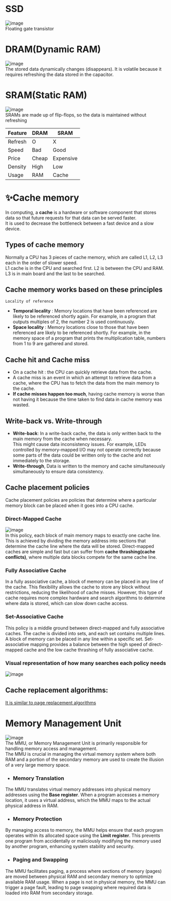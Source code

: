 # SSD
![image](https://github.com/vacu9708/Fundamental-knowledge/assets/67142421/8fa0185b-57ff-48c8-a05f-7f7343c7aa22)<br>
Floating gate transistor

# DRAM(Dynamic RAM)
![image](https://github.com/vacu9708/Fundamental-knowledge/assets/67142421/f96a82f1-771e-43b9-b3df-a1fb2f80aaa8)<br>
The stored data dynamically changes (disappears). It is volatile because it requires refreshing the data stored in the capacitor.

# SRAM(Static RAM)
![image](https://github.com/vacu9708/Fundamental-knowledge/assets/67142421/60a9114b-c3c4-486c-924d-2f35167325c3)<br>
SRAMs are made up of flip-flops, so the data is maintained without refreshing

| Feature | DRAM    | SRAM    |
|---------|---------|---------|
| Refresh | O       | X       |
| Speed   | Bad     | Good    |
| Price   | Cheap   | Expensive |
| Density | High    | Low     |
| Usage   | RAM     | Cache   |

# ✨Cache memory
In computing, a **cache** is a hardware or software component that stores data so that future requests for that data can be served faster.<br>
It is used to decrease the bottleneck between a fast device and a slow device.<br>

## Types of cache memory
Normally a CPU has 3 pieces of cache memory, which are called L1, L2, L3 each in the order of slower speed.<br>
L1 cache is in the CPU and searched first. L2 is between the CPU and RAM. L3 is in main board and the last to be searched.

## Cache memory works based on these principles
`Locality of reference`
- **Temporal locality** : Memory locations that have been referenced are likely to be referenced shortly again. For example, in a program that outputs multiples of 2, the number 2 is used continuously.
- **Space locality** : Memory locations close to those that have been referenced are likely to be referenced shortly. For example, in the memory space of a program that prints the multiplication table, numbers from 1 to 9 are gathered and stored.

## Cache hit and Cache miss
- On a cache hit : the CPU can quickly retrieve data from the cache.
- A cache miss is an event in which an attempt to retrieve data from a cache, where the CPU has to fetch the data from the main memory to the cache.<br>
- **If cache misses happen too much**, having cache memory is worse than not having it because the time taken to find data in cache memory was wasted.<br>

## Write-back vs. Write-through
- **Write-back**: In a write-back cache, the data is only written back to the main memory from the cache when necessary.<br>
This might cause data inconsistency issues. For example, LEDs controlled by memory-mapped I/O may not operate correctly because some parts of the data could be written only to the cache and not immediately to the storage.
- **Write-through**, Data is written to the memory and cache simultaneously simultaneously to ensure data consistency.

## Cache placement policies
Cache placement policies are policies that determine where a particular memory block can be placed when it goes into a CPU cache.
### Direct-Mapped Cache
![image](https://user-images.githubusercontent.com/67142421/177051043-23ec7372-938a-4b7c-b317-b7174a99eabd.png)<br>
In this policy, each block of main memory maps to exactly one cache line. This is achieved by dividing the memory address into sections that determine the cache line where the data will be stored. Direct-mapped caches are simple and fast but can suffer from **cache thrashing(cache conflicts)**, where multiple data blocks compete for the same cache line.
### Fully Associative Cache
In a fully associative cache, a block of memory can be placed in any line of the cache. This flexibility allows the cache to store any block without restrictions, reducing the likelihood of cache misses. However, this type of cache requires more complex hardware and search algorithms to determine where data is stored, which can slow down cache access.
### Set-Associative Cache
This policy is a middle ground between direct-mapped and fully associative caches. The cache is divided into sets, and each set contains multiple lines. A block of memory can be placed in any line within a specific set. Set-associative mapping provides a balance between the high speed of direct-mapped cache and the low cache thrashing of fully associative cache.
### Visual representation of how many searches each policy needs
![image](https://github.com/vacu9708/Study-records/assets/67142421/d25bf3f4-b54a-47dd-b1ce-f0af2bf82cf0)


## Cache replacement algorithms:
[It is similar to page replacement algorithms](https://github.com/vacu9708/Fundamental-knowledge/tree/main/Operating%20system/Memory%20management)

# Memory Management Unit
![image](https://github.com/vacu9708/Fundamental-knowledge/assets/67142421/2d9eaa20-c99b-4dec-a5e3-9a2fc480aaf2)<br>
The MMU, or Memory Management Unit is primarily responsible for handling memory access and management.<br>
The MMU is crucial in managing the virtual memory system where both RAM and a portion of the secondary memory are used to create the illusion of a very large memory space.<br>

- ### Memory Translation
The MMU translates virtual memory addresses into physical memory addresses using the **Base register**. When a program accesses a memory location, it uses a virtual address, which the MMU maps to the actual physical address in RAM.
- ### Memory Protection
By managing access to memory, the MMU helps ensure that each program operates within its allocated space using the **Limit register**. This prevents one program from accidentally or maliciously modifying the memory used by another program, enhancing system stability and security.
- ### Paging and Swapping
The MMU facilitates paging, a process where sections of memory (pages) are moved between physical RAM and secondary memory to optimize available RAM usage. When a page is not in physical memory, the MMU can trigger a page fault, leading to page swapping where required data is loaded into RAM from secondary storage.
